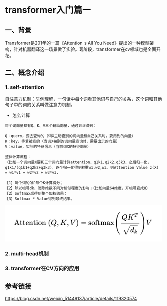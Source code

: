 # transformer入门篇一
## 一、背景
Transformer是201年的一篇《Attention is All You Need》提出的一种模型架构，针对机器翻译这一场景做了实验。现阶段，transformer在cv领域也是全面开花。
## 二、概念介绍
### 1. self-attention
自注意力机制：举例理解，一句话中每个词看其他词与自己的关系，这个词和其他句子中的词的关系叫做注意力机制。

- 怎么计算
```
每个词向量都有Q、K、V三个辅助向量，通过训练得到：

Q：query，要去查询的（词X主动查别的词向量和自己关系时，要用到的向量）  
K：key，等着被查的（当词X被别的词向量查询时，需要出示的向量）  
V：value，实际的特征信息（当前词X的特征向量）  

整体计算流程：
（比如一个词向量X要和三个词向量计算attention，q1k1,q2k2,q3k3，之后归一化，q1k1/(q1k1+q2k2+q3k3)，逐个归一化得到权重w1,w2,w3。则Attention Value z(X) = w1*v1 + w2*v2 + w3*v3.

【1】每个词的Q和每个K计算得分；
【2】除以根号dk，消除维数不同对相似程度的影响；（比如向量64维度，开根号变成8）
【2】Softmax后得到整个加权结果；
【3】Softmax * Value得到最终结果。
```
![Alt text](image.png)

### 2. multi-head机制

### 3. transformer在CV方向的应用

## 参考链接
https://blog.csdn.net/weixin_51449137/article/details/119320574
